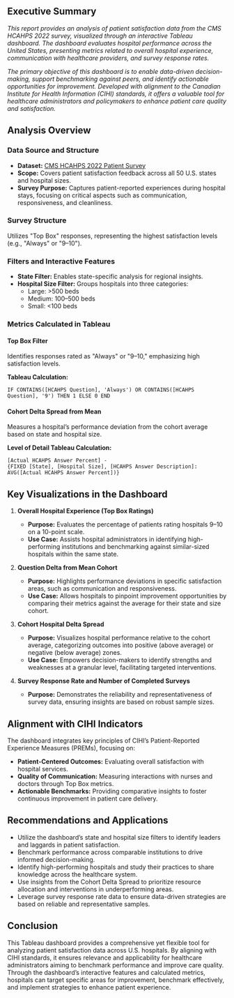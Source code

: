 ## Executive Summary

*This report provides an analysis of patient satisfaction data from the CMS HCAHPS 2022 survey, visualized through an interactive Tableau dashboard. The dashboard evaluates hospital performance across the United States, presenting metrics related to overall hospital experience, communication with healthcare providers, and survey response rates.*

*The primary objective of this dashboard is to enable data-driven decision-making, support benchmarking against peers, and identify actionable opportunities for improvement. Developed with alignment to the Canadian Institute for Health Information (CIHI) standards, it offers a valuable tool for healthcare administrators and policymakers to enhance patient care quality and satisfaction.*

## Analysis Overview

### Data Source and Structure

- **Dataset:** [CMS HCAHPS 2022 Patient Survey](https://data.cms.gov/provider-data/search?fulltext=survey&theme=Hospitals)
- **Scope:** Covers patient satisfaction feedback across all 50 U.S. states and hospital sizes.
- **Survey Purpose:** Captures patient-reported experiences during hospital stays, focusing on critical aspects such as communication, responsiveness, and cleanliness.

### Survey Structure

Utilizes "Top Box" responses, representing the highest satisfaction levels (e.g., "Always" or "9–10").

### Filters and Interactive Features

- **State Filter:** Enables state-specific analysis for regional insights.
- **Hospital Size Filter:** Groups hospitals into three categories:
  - Large: >500 beds
  - Medium: 100–500 beds
  - Small: <100 beds

### Metrics Calculated in Tableau

#### Top Box Filter

Identifies responses rated as "Always" or "9–10," emphasizing high satisfaction levels.

**Tableau Calculation:**

```text
IF CONTAINS([HCAHPS Question], 'Always') OR CONTAINS([HCAHPS Question], '9') THEN 1 ELSE 0 END
```

#### Cohort Delta Spread from Mean

Measures a hospital’s performance deviation from the cohort average based on state and hospital size.

**Level of Detail Tableau Calculation:**

```text
[Actual HCAHPS Answer Percent] - 
{FIXED [State], [Hospital Size], [HCAHPS Answer Description]: AVG([Actual HCAHPS Answer Percent])}
```

## Key Visualizations in the Dashboard

1. **Overall Hospital Experience (Top Box Ratings)**
   - **Purpose:** Evaluates the percentage of patients rating hospitals 9–10 on a 10-point scale.
   - **Use Case:** Assists hospital administrators in identifying high-performing institutions and benchmarking against similar-sized hospitals within the same state.

2. **Question Delta from Mean Cohort**
   - **Purpose:** Highlights performance deviations in specific satisfaction areas, such as communication and responsiveness.
   - **Use Case:** Allows hospitals to pinpoint improvement opportunities by comparing their metrics against the average for their state and size cohort.

3. **Cohort Hospital Delta Spread**
   - **Purpose:** Visualizes hospital performance relative to the cohort average, categorizing outcomes into positive (above average) or negative (below average) zones.
   - **Use Case:** Empowers decision-makers to identify strengths and weaknesses at a granular level, facilitating targeted interventions.

4. **Survey Response Rate and Number of Completed Surveys**
   - **Purpose:** Demonstrates the reliability and representativeness of survey data, ensuring insights are based on robust sample sizes.

## Alignment with CIHI Indicators

The dashboard integrates key principles of CIHI’s Patient-Reported Experience Measures (PREMs), focusing on:

- **Patient-Centered Outcomes:** Evaluating overall satisfaction with hospital services.
- **Quality of Communication:** Measuring interactions with nurses and doctors through Top Box metrics.
- **Actionable Benchmarks:** Providing comparative insights to foster continuous improvement in patient care delivery.

## Recommendations and Applications
- Utilize the dashboard’s state and hospital size filters to identify leaders and laggards in patient satisfaction.
- Benchmark performance across comparable institutions to drive informed decision-making.
- Identify high-performing hospitals and study their practices to share knowledge across the healthcare system.
- Use insights from the Cohort Delta Spread to prioritize resource allocation and interventions in underperforming areas.
- Leverage survey response rate data to ensure data-driven strategies are based on reliable and representative samples.

## Conclusion

This Tableau dashboard provides a comprehensive yet flexible tool for analyzing patient satisfaction data across U.S. hospitals. By aligning with CIHI standards, it ensures relevance and applicability for healthcare administrators aiming to benchmark performance and improve care quality. Through the dashboard’s interactive features and calculated metrics, hospitals can target specific areas for improvement, benchmark effectively, and implement strategies to enhance patient experience.
```
